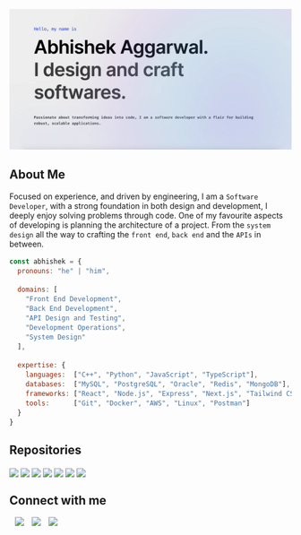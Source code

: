 ![Header](./github.webp)

<h2>About Me</h2>

Focused on experience, and driven by engineering, I am a `Software Developer`, with a strong foundation in both design and development, I deeply enjoy solving problems through code. One of my favourite aspects of developing is planning the architecture of a project. From the `system design` all the way to crafting the `front end`, `back end` and the `APIs` in between.

```javascript
const abhishek = {
  pronouns: "he" | "him",

  domains: [
    "Front End Development",
    "Back End Development",
    "API Design and Testing",
    "Development Operations",
    "System Design"
  ],

  expertise: {
    languages:  ["C++", "Python", "JavaScript", "TypeScript"],
    databases:  ["MySQL", "PostgreSQL", "Oracle", "Redis", "MongoDB"],
    frameworks: ["React", "Node.js", "Express", "Next.js", "Tailwind CSS"],
    tools:      ["Git", "Docker", "AWS", "Linux", "Postman"]
  }
}
```

<h2>Repositories</h2>

<p>
  <a href="https://github.com/abhishek-x/web-carbon">
    <img align="center" src="https://github-readme-stats.vercel.app/api/pin/?username=abhishek-x&repo=web-carbon&theme=dark&hide_border=true&no-bg=true&no-frame=true" /></a>
  <a href="https://github.com/abhishek-x/TickerTalksAI">
    <img align="center" src="https://github-readme-stats.vercel.app/api/pin/?username=abhishek-x&repo=TickerTalksAI&theme=dark&hide_border=true&no-bg=true&no-frame=true" /></a>
  <a href="https://github.com/abhishek-x/learnify">
    <img align="center" src="https://github-readme-stats.vercel.app/api/pin/?username=abhishek-x&repo=learnify&theme=dark&hide_border=true&no-bg=true&no-frame=true" /></a>
  <a href="https://github.com/abhishek-x/deepfake-lab">
    <img align="center" src="https://github-readme-stats.vercel.app/api/pin/?username=abhishek-x&repo=deepfake-lab&theme=dark&hide_border=true&no-bg=true&no-frame=true" /></a>
  <a href="https://github.com/abhishek-x/exoplanet-detection-keplar-telescope-data">
    <img align="center" src="https://github-readme-stats.vercel.app/api/pin/?username=abhishek-x&repo=exoplanet-detection-keplar-telescope-data&theme=dark&hide_border=true&no-bg=true&no-frame=true" /></a>
  <a href="https://github.com/abhishek-x/connectly-api">
    <img align="center" src="https://github-readme-stats.vercel.app/api/pin/?username=abhishek-x&repo=connectly-api&theme=dark&hide_border=true&no-bg=true&no-frame=true" /></a>
  <a href="https://github.com/abhishek-x/network-programming-in-c-language">
    <img align="center" src="https://github-readme-stats.vercel.app/api/pin/?username=abhishek-x&repo=network-programming-in-c-language&theme=dark&hide_border=true&no-bg=true&no-frame=true" /></a>
</p>

<h2>Connect with me</h2>
<a style="margin-left: 10px;"  target="_blank" href="https://www.linkedin.com/in/abhishek836/">
  <img src="https://img.icons8.com/doodle/40/000000/linkedin--v2.png"></a>
<a style="margin-left: 10px;" target="_blank" href="https://github.com/abhishek-x">
  <img src="https://img.icons8.com/doodle/40/000000/github--v2.png"></a>
<a style="margin-left: 10px;" target="_blank" href="abhishek.aggarwal836@gmail.com">
  <img src="https://img.icons8.com/doodle/40/000000/gmail--v1.png"></a>
